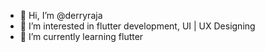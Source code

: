 - 👋 Hi, I’m @derryraja
- 👀 I’m interested in flutter development, UI | UX Designing
- 🌱 I’m currently learning flutter

<!---
derryraja/derryraja is a ✨ special ✨ repository because its `README.md` (this file) appears on your GitHub profile.
You can click the Preview link to take a look at your changes.
--->
